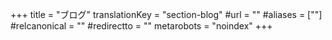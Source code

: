 +++
title = "ブログ"
translationKey = "section-blog"
#url = ""
#aliases = [""]
#relcanonical = ""
#redirectto = ""
metarobots = "noindex"
+++
